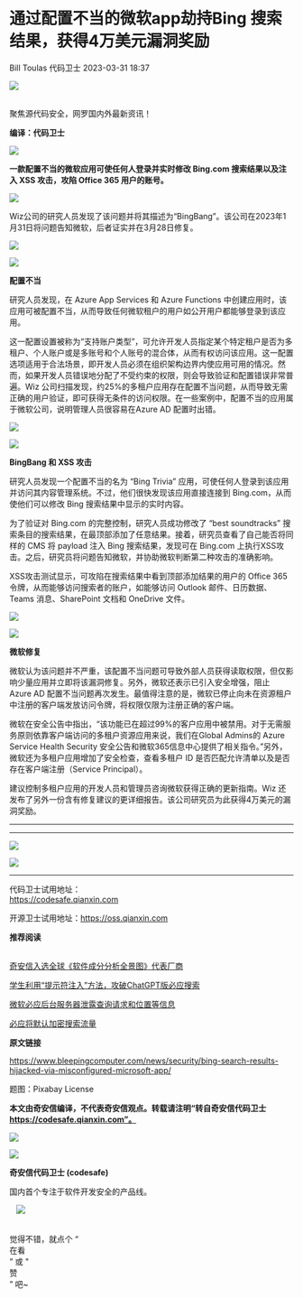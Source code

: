#  通过配置不当的微软app劫持Bing 搜索结果，获得4万美元漏洞奖励   
Bill Toulas  代码卫士   2023-03-31 18:37  
  
![](https://mmbiz.qpic.cn/mmbiz_gif/Az5ZsrEic9ot90z9etZLlU7OTaPOdibteeibJMMmbwc29aJlDOmUicibIRoLdcuEQjtHQ2qjVtZBt0M5eVbYoQzlHiaw/640?wx_fmt=gif "")  
  
   
聚焦源代码安全，网罗国内外最新资讯！  
  
**编译：代码卫士**  
  
![](https://mmbiz.qpic.cn/mmbiz_png/oBANLWYScMQKEJEnEM7hwRM8lW9loTgn0oaLnSCDic88Tjc6F1IJuevcBEibXoaV8EmNdicH6I1QGSRcGJmMnF26A/640?wx_fmt=png "")  
  
  
**一款配置不当的微软应用可使任何人登录并实时修改 Bing.com 搜索结果以及注入 XSS 攻击，攻陷 Office 365 用户的账号。**  
  
  
![](https://mmbiz.qpic.cn/mmbiz_png/oBANLWYScMQKEJEnEM7hwRM8lW9loTgnicfGeEG8F1VicgsOZkqX4TjewybkfzGrmGhTTU6Lp6y0W6Ie8KbWdukA/640?wx_fmt=png "")  
  
  
Wiz公司的研究人员发现了该问题并将其描述为“BingBang”。该公司在2023年1月31日将问题告知微软，后者证实并在3月28日修复。  
  
![](https://mmbiz.qpic.cn/mmbiz_gif/oBANLWYScMQKEJEnEM7hwRM8lW9loTgnb5Bq7ej2P7H8sQia5fQ45QEOd1aiasWKgYX6qgBNpMgic66zVh4XuGZ6w/640?wx_fmt=gif "")  
  
![](https://mmbiz.qpic.cn/mmbiz_png/oBANLWYScMQKEJEnEM7hwRM8lW9loTgnSuasLPmaFBO5o0J20bpAZ4B2o3PenOzssibN6g6WczCnYIxORM7StLw/640?wx_fmt=png "")  
  
**配置不当**  
  
  
研究人员发现，在 Azure App Services 和 Azure Functions 中创建应用时，该应用可被配置不当，从而导致任何微软租户的用户如公开用户都能够登录到该应用。  
  
这一配置设置被称为“支持账户类型”，可允许开发人员指定某个特定租户是否为多租户、个人账户或是多账号和个人账号的混合体，从而有权访问该应用。这一配置选项适用于合法场景，即开发人员必须在组织架构边界内使应用可用的情况。然而，如果开发人员错误地分配了不受约束的权限，则会导致验证和配置错误非常普遍。Wiz 公司扫描发现，约25%的多租户应用存在配置不当问题，从而导致无需正确的用户验证，即可获得无条件的访问权限。在一些案例中，配置不当的应用属于微软公司，说明管理人员很容易在Azure AD 配置时出错。  
  
  
![](https://mmbiz.qpic.cn/mmbiz_gif/oBANLWYScMQKEJEnEM7hwRM8lW9loTgnb5Bq7ej2P7H8sQia5fQ45QEOd1aiasWKgYX6qgBNpMgic66zVh4XuGZ6w/640?wx_fmt=gif "")  
  
![](https://mmbiz.qpic.cn/mmbiz_png/oBANLWYScMQKEJEnEM7hwRM8lW9loTgnSuasLPmaFBO5o0J20bpAZ4B2o3PenOzssibN6g6WczCnYIxORM7StLw/640?wx_fmt=png "")  
  
**BingBang 和 XSS 攻击**  
  
  
  
研究人员发现一个配置不当的名为 “Bing Trivia” 应用，可使任何人登录到该应用并访问其内容管理系统。不过，他们很快发现该应用直接连接到 Bing.com，从而使他们可以修改 Bing 搜索结果中显示的实时内容。  
  
为了验证对 Bing.com 的完整控制，研究人员成功修改了 “best soundtracks” 搜索条目的搜索结果，在最顶部添加了任意结果。接着，研究员查看了自己能否将同样的 CMS 将 payload 注入 Bing 搜索结果，发现可在 Bing.com 上执行XSS攻击。之后，研究员将问题告知微软，并协助微软判断第二种攻击的准确影响。  
  
XSS攻击测试显示，可攻陷在搜索结果中看到顶部添加结果的用户的 Office 365 令牌，从而能够访问搜索者的账户，如能够访问 Outlook 邮件、日历数据、Teams 消息、SharePoint 文档和 OneDrive 文件。  
  
  
![](https://mmbiz.qpic.cn/mmbiz_gif/oBANLWYScMQKEJEnEM7hwRM8lW9loTgnb5Bq7ej2P7H8sQia5fQ45QEOd1aiasWKgYX6qgBNpMgic66zVh4XuGZ6w/640?wx_fmt=gif "")  
  
![](https://mmbiz.qpic.cn/mmbiz_png/oBANLWYScMQKEJEnEM7hwRM8lW9loTgnSuasLPmaFBO5o0J20bpAZ4B2o3PenOzssibN6g6WczCnYIxORM7StLw/640?wx_fmt=png "")  
  
**微软修复**  
  
  
  
微软认为该问题并不严重，该配置不当问题可导致外部人员获得读取权限，但仅影响少量应用并立即将该漏洞修复。另外，微软还表示已引入安全增强，阻止 Azure AD 配置不当问题再次发生。最值得注意的是，微软已停止向未在资源租户中注册的客户端发放访问令牌，将权限仅限为注册正确的客户端。  
  
微软在安全公告中指出，“该功能已在超过99%的客户应用中被禁用。对于无需服务原则依靠客户端访问的多租户资源应用来说，我们在Global Admins的 Azure Service Health Security 安全公告和微软365信息中心提供了相关指令。”另外，微软还为多租户应用增加了安全检查，查看多租户 ID 是否匹配允许清单以及是否存在客户端注册（Service Principal）。  
  
建议控制多租户应用的开发人员和管理员咨询微软获得正确的更新指南。Wiz 还发布了另外一份含有修复建议的更详细报告。该公司研究员为此获得4万美元的漏洞奖励。  
  
  
****  
****  
  
  
![](https://mmbiz.qpic.cn/mmbiz_png/oBANLWYScMQZeSribxs2yU1w56EMvgX9cDBCiabniazxdxtQ25cBCAd5vBJIM2sOv1khjzwwViaT0pS74U6piaiauiaGA/640?wx_fmt=png "")  
  
  
![](https://mmbiz.qpic.cn/mmbiz_jpg/oBANLWYScMTBzmfDJA6rWkgzD5KIKNibpR0szmPaeuu4BibnJiaQzxBpaRMwb8icKTeZVEuWREJwacZm3wElt7vOtQ/640?wx_fmt=jpeg "")  
  
****  
代码卫士试用地址：  
https://codesafe.qianxin.com  
  
开源卫士试用地址：https://oss.qianxin.com  
  
  
  
  
  
  
  
  
  
  
  
  
**推荐阅读**  
  
[](http://mp.weixin.qq.com/s?__biz=MzI2NTg4OTc5Nw==&mid=2247511052&idx=3&sn=fb116392e405ae62e6c339117fffdb59&chksm=ea949d66dde31470758b6ee8f9dbecdb67ef6c0c8af277f26b83b60dbac95748d28db787a4b4&scene=21#wechat_redirect)  
[奇安信入选全球《软件成分分析全景图》代表厂商](http://mp.weixin.qq.com/s?__biz=MzI2NTg4OTc5Nw==&mid=2247515374&idx=1&sn=8b491039bc40f1e5d4e1b29d8c95f9e7&chksm=ea948d84dde30492f8a6c9953f69dbed1f483b6bc9b4480cab641fbc69459d46bab41cdc4859&scene=21#wechat_redirect)  
  
  
[学生利用“提示符注入”方法，攻破ChatGPT版必应搜索](http://mp.weixin.qq.com/s?__biz=MzI2NTg4OTc5Nw==&mid=2247515534&idx=2&sn=e816e0c34f1deae1b5278e39c974e4ff&chksm=ea948ce4dde305f27ad16099811f247a67e25343957dfde04cb07203fa48927237f458d883d4&scene=21#wechat_redirect)  
  
  
[微软必应后台服务器泄露查询请求和位置等信息](http://mp.weixin.qq.com/s?__biz=MzI2NTg4OTc5Nw==&mid=2247495113&idx=1&sn=248d1efd45a70de8e0561727e9dba271&chksm=ea94dca3dde355b5ebe0e636c4916a5958269ae9cc8a731302d721c920027ac9efde1e3a5c39&scene=21#wechat_redirect)  
  
  
[必应将默认加密搜索流量](http://mp.weixin.qq.com/s?__biz=MzI2NTg4OTc5Nw==&mid=2247485941&idx=3&sn=80977286c0698f536e1464e02a179429&chksm=ea97389fdde0b18943905844f128fdd7d7288797e98b735711bed69e28dd41b8b521e965794e&scene=21#wechat_redirect)  
  
  
  
  
**原文链接**  
  
https://www.bleepingcomputer.com/news/security/bing-search-results-hijacked-via-misconfigured-microsoft-app/  
  
  
  
题图：Pixabay License  
  
  
**本文由奇安信编译，不代表奇安信观点。转载请注明“转自奇安信代码卫士 https://codesafe.qianxin.com”。**  
  
  
  
  
![](https://mmbiz.qpic.cn/mmbiz_jpg/oBANLWYScMSf7nNLWrJL6dkJp7RB8Kl4zxU9ibnQjuvo4VoZ5ic9Q91K3WshWzqEybcroVEOQpgYfx1uYgwJhlFQ/640?wx_fmt=jpeg "")  
  
![](https://mmbiz.qpic.cn/mmbiz_jpg/oBANLWYScMSN5sfviaCuvYQccJZlrr64sRlvcbdWjDic9mPQ8mBBFDCKP6VibiaNE1kDVuoIOiaIVRoTjSsSftGC8gw/640?wx_fmt=jpeg "")  
  
**奇安信代码卫士 (codesafe)**  
  
国内首个专注于软件开发安全的产品线。  
  
   ![](https://mmbiz.qpic.cn/mmbiz_gif/oBANLWYScMQ5iciaeKS21icDIWSVd0M9zEhicFK0rbCJOrgpc09iaH6nvqvsIdckDfxH2K4tu9CvPJgSf7XhGHJwVyQ/640?wx_fmt=gif "")  
  
   
觉得不错，就点个 “  
在看  
” 或 "  
赞  
” 吧~  
  
